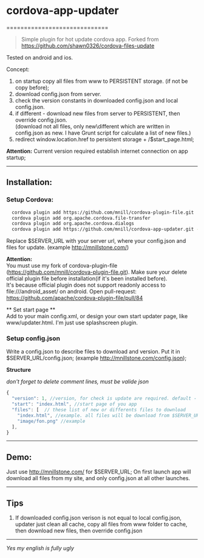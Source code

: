 # cordova-app-updater
=============================
> Simple plugin for hot update cordova app.
> Forked from https://github.com/shawn0326/cordova-files-update

Tested on android and ios.


Concept:  
1) on startup copy all files from www to PERSISTENT storage. (if not be copy before);  
2) download config.json from server.  
3) check the version constants in downloaded config.json and local config.json.  
4) if different - download new files from server to PERSISTENT, then override config.json.  
(download not all files, only new\different which are written in config.json as new. I have Grunt script for calculate a list of new files.)  
5) redirect window.location.href to persistent storage + /$start_page.html;

**Attention:**
Current version required establish internet connection on app startup;  
  
  
 --------------------------------------------------------------------------------  
## Installation:
  ### Setup Cordova:

```bash
  cordova plugin add https://github.com/mnill/cordova-plugin-file.git
  cordova plugin add org.apache.cordova.file-transfer
  cordova plugin add org.apache.cordova.dialogs
  cordova plugin add https://github.com/mnill/cordova-app-updater.git --variable SERVER_ADDRESS="$SERVER_URL"
```
Replace $SERVER_URL with your server url, where your config.json and files for update. (example http://mnillstone.com/)

**Attention:**  
You must use my fork of cordova-plugin-file (https://github.com/mnill/cordova-plugin-file.git). Make sure your delete official plugin file before installation(if it's been installed before).   
It's because official plugin does not support readonly access to file:///android_asset/ on android. Open pull-request: https://github.com/apache/cordova-plugin-file/pull/84

** Set start page **  
Add <content src="updater.html"/> to your main config.xml, or design your own start updater page, like www/updater.html. I'm just use splashscreen plugin.
  
### Setup config.json
Write a config.json to describe files to download and version. Put it in $SERVER_URL/config.json; (example http://mnillstone.com/config.json);

**Structure**

*don't forget to delete comment lines, must be valide json*
```javascript
{
  "version": 1, //version, for check is update are required. default - 0
  "start": "index.html", //start page of you app
  "files": [  // these list of new or differents files to download
    "index.html", //example. all files will be download from $SERVER_URL + this path.
    "image/fon.png" //example
  ],
}
```
 
--------------------------------------------------------------------------------  
## Demo:
Just use http://mnillstone.com/ for $SERVER_URL; On first launch app will download all files from my site, and only config.json at all other launches.

 --------------------------------------------------------------------------------  
## Tips  
1) If downloaded config.json verison is not equal to local config.json, updater just clean all cache, copy all files from www folder to cache, then download new files, then override config.json  

--------------------------------------------------------------------------------  
  
  
*Yes my english is fully ugly*  